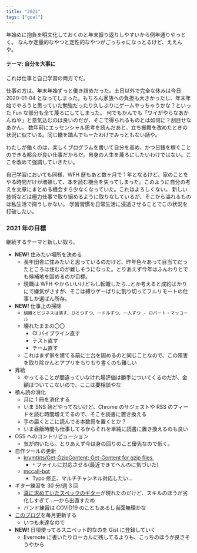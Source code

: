 ```yaml
---
title: "2021"
tags: ["goal"]
---
```


年始めに抱負を明文化しておくのと年末振り返りしやすいから例年通りやっとく。
なんか定量的なやつと定性的なやつがごっちゃになっとるけど、ええんや。

#### テーマ: 自分を大事に

これは仕事と自己学習の両方でだ。

仕事の方は、年末年始ずっと働き詰めだった。土日以外で完全な休みは今日 2020-01-04 となってしまった。もちろん家族への負担も大きかったし、年末年始でやろうと思っていた勉強だったり久しぶりにゲームやっちゃうかな？といった Fun な部分も全て蔑ろにしてしまった。
何でもかんでも「ワイがやらなあかんねや」と意気込むのは良いのだが、そこで得られるものとは如何に？刮目せなあかん。
数年前にエッセンシャル思考を読んだあと、立ち振舞を改めたときの状況に似ている。同じ轍を踏んでもーたわけでみっともない話や。

わたしが働くのは、楽しくプログラムを書いて自分を高め、かつ日銭を稼ぐことのできる都合が良い仕事だからだ。自身の人生を蔑ろにしたいわけではない。ここを改めて強調していきたい。

自己学習においても同様、WFH 歴もあと数ヶ月で 1 年となるけど、家のことをやる時間だけが増殖して、本を読む機会を失ってしまった。このように自分の考えを文章にまとめる機会すら少なくなっていた。これはよろしくない。
新しい技術などは極力仕事で取り組めるように取りなしているが、そこから溢れるものは私生活で掬うしかない。
学習習慣を日常生活に浸透させることでこの状況を打破したい。

### 2021 年の目標

継続するテーマと新しい奴ら。

- **NEW!** 住みたい場所を決める
  - 長年田舎に住みたいと思っているのだけど、昨年色々あって目当てだったところは住むのが難しそうになった。とりあえず今年はふんわりとでも候補地を固めるのが目標。
  - 現職は WFH やからいいけどもし転職したら...とか考えると成約ばかりにで嫌気がさすが、そこは縛りゲーばりに割り切ってフルリモートの仕事しか選ばん所存。
- **NEW!** 仕事上の掃除
  - `組織とビジネスは潰す、ひとつずつ、一ドルずつ、一人ずつ - ロバート・マッコール`
  - 壊れたままの〇〇
    - CI パイプライン直す
    - テスト直す
    - チーム直す
  - これはまず家を建てる前に土台を固めるのと同じことなので、この障害を取り除かんとアプリをもりもり書くのも難しい
- 昇給
  - やってることが間違っていなけれ場評価は勝手についてくるのだが、金額はついてこないので、ここは要相談やな
- 積ん読の消化
  - 月に 1 冊を消化する
  - いま SNS 殆どやってないけど、Chrome のサジェストや RSS のフィードを読む時間増えてるので、そこを読書に置き換える
  - 手の届くとこに読んでる本数冊を置くとか？
  - いま昼飯時間も仕事してるからそれを単純に読書に置き換えるのも良い
- OSS へのコントリビューション
  - 気が向いたら。とりあえず今は身の回りのこと優先なので低く。
- 自作ツールの更新
  - [krymtkts/Get-GzipContent: Get-Content for gzip files.](https://github.com/krymtkts/Get-GzipContent)
    - `*` ファイルに対応させる(最近できてへんのに気づいた)
  - [mccall-bot](https://github.com/krymtkts/mccall-bot)
    - Typo 修正、マルチチャンネル対応したい...
- ギター練習を 30 分/週 3 回
  - [真に求めていたスペックのギター](https://aristidesinstruments.com/guitar/h-08)が現れたのだけど、スキルのほうが劣化しすぎて...一から出直すため
  - バンド練習は COVID19 のこともあるし当面無理かな
- [このブログ](https://krymtkts.github.io/)を毎月更新する
  - いつも未達なので
- **NEW!** 日頃使ってるスニペット的なのを Gist に登録していく
  - Evernote に書いたりローカルに残してるよりも、こっちのほうが良さそうやから
